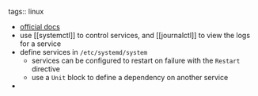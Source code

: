 tags:: linux

- [official docs](https://systemd.io/)
- use [[systemctl]] to control services, and [[journalctl]] to view the logs for a service
- define services in `/etc/systemd/system`
	- services can be configured to restart on failure with the `Restart` directive
	- use a `Unit` block to define a dependency on another service
-